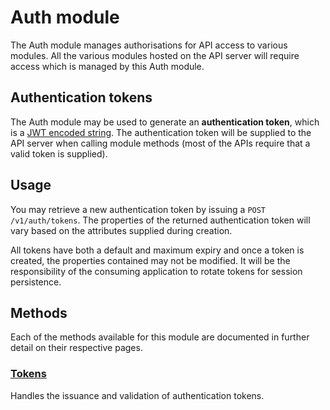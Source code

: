 # Auth module

The Auth module manages authorisations for API access to various modules. All the various modules hosted on the API server will require access which is managed by this Auth module.

## Authentication tokens

The Auth module may be used to generate an **authentication token**, which is a [JWT encoded string](http://jwt.io/). The authentication token will be supplied to the API server when calling module methods (most of the APIs require that a valid token is supplied).

## Usage

You may retrieve a new authentication token by issuing a `POST /v1/auth/tokens`. The properties of the returned authentication token will vary based on the attributes supplied during creation.

All tokens have both a default and maximum expiry and once a token is created, the properties contained may not be modified. It will be the responsibility of the consuming application to rotate tokens for session persistence.

## Methods

Each of the methods available for this module are documented in further detail on their respective pages.

### [Tokens](tokens/)

Handles the issuance and validation of authentication tokens.
